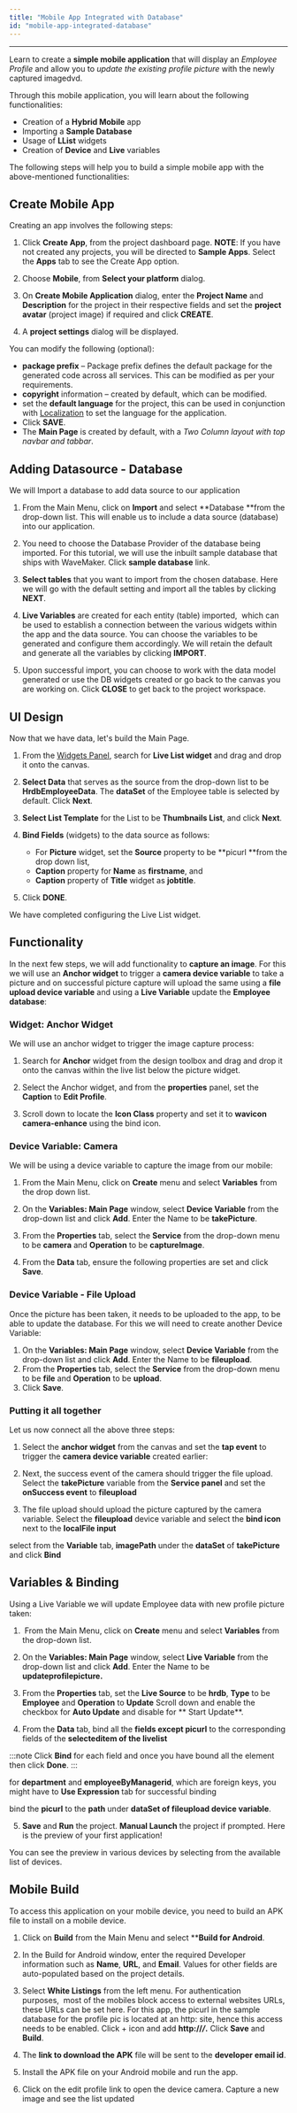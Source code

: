```yaml
---
title: "Mobile App Integrated with Database"
id: "mobile-app-integrated-database"
---
```

---

Learn to create a **simple mobile application** that will display an _Employee Profile_ and allow you to _update the existing profile picture_ with the newly captured imagedvd.

Through this mobile application, you will learn about the following functionalities:

- Creation of a **Hybrid Mobile** app
- Importing a **Sample Database**
- Usage of **LList** widgets
- Creation of **Device** and **Live** variables

The following steps will help you to build a simple mobile app with the above-mentioned functionalities:

## Create Mobile App

Creating an app involves the following steps:

1. Click **Create App**, from the project dashboard page. **NOTE**: If you have not created any projects, you will be directed to **Sample Apps**. Select the **Apps** tab to see the Create App option. 

2. Choose **Mobile**, from **Select your platform** dialog. 


3. On **Create Mobile Application** dialog, enter the **Project Name** and **Description** for the project in their respective fields and set the **project avatar** (project image) if required and click **CREATE**. 

4. A **project settings** dialog will be displayed. 

You can modify the following (optional):

- **package prefix** – Package prefix defines the default package for the generated code across all services. This can be modified as per your requirements.
- **copyright** information – created by default, which can be modified.
- set the **default language** for the project, this can be used in conjunction with [Localization](/learn/app-development/widgets/form-widgets/select-locale-usage/) to set the language for the application.
- Click **SAVE**.
- The **Main Page** is created by default, with a _Two Column layout with top navbar and tabbar_.

## Adding Datasource - Database

We will Import a database to add data source to our application

1. From the Main Menu, click on **Import** and select **Database **from the drop-down list. This will enable us to include a data source (database) into our application. 

2. You need to choose the Database Provider of the database being imported. For this tutorial, we will use the inbuilt sample database that ships with WaveMaker. Click **sample database** link. 

3. **Select tables** that you want to import from the chosen database. Here we will go with the default setting and import all the tables by clicking **NEXT**. 

4. **Live Variables** are created for each entity (table) imported,  which can be used to establish a connection between the various widgets within the app and the data source. You can choose the variables to be generated and configure them accordingly. We will retain the default and generate all the variables by clicking **IMPORT**. 

5. Upon successful import, you can choose to work with the data model generated or use the DB widgets created or go back to the canvas you are working on. Click **CLOSE** to get back to the project workspace. 

## UI Design

Now that we have data, let's build the Main Page.

1. From the [Widgets Panel](/learn/app-development/wavemaker-overview/product-walkthrough), search for **Live List widget** and drag and drop it onto the canvas. 

2. **Select Data** that serves as the source from the drop-down list to be **HrdbEmployeeData**. The **dataSet** of the Employee table is selected by default. Click **Next**.

3. **Select List Template** for the List to be **Thumbnails List**, and click **Next**.

4. **Bind Fields** (widgets) to the data source as follows:
    - For **Picture** widget, set the **Source** property to be **picurl **from the drop down list,
    - **Caption** property for **Name** as **firstname**, and
    - **Caption** property of **Title** widget as **jobtitle**.
5. Click **DONE**. 

We have completed configuring the Live List widget.

## Functionality

In the next few steps, we will add functionality to **capture an image**. For this we will use an **Anchor widget** to trigger a **camera device variable** to take a picture and on successful picture capture will upload the same using a **file upload device variable** and using a **Live Variable** update the **Employee database**:

### Widget: Anchor Widget

We will use an anchor widget to trigger the image capture process:

1. Search for **Anchor** widget from the design toolbox and drag and drop it onto the canvas within the live list below the picture widget.
2. Select the Anchor widget, and from the **properties** panel, set the **Caption** to **Edit Profile**. 

3. Scroll down to locate the **Icon Class** property and set it to **wavicon camera-enhance** using the bind icon. 

### Device Variable: Camera

We will be using a device variable to capture the image from our mobile:

1. From the Main Menu, click on **Create** menu and select **Variables** from the drop down list. 

2. On the **Variables: Main Page** window, select **Device Variable** from the drop-down list and click **Add**. Enter the Name to be **takePicture**.
3. From the **Properties** tab, select the **Service** from the drop-down menu to be **camera** and **Operation** to be **captureImage**. 

4. From the **Data** tab, ensure the following properties are set and click **Save**. 

### Device Variable - File Upload

Once the picture has been taken, it needs to be uploaded to the app, to be able to update the database. For this we will need to create another Device Variable:

1. On the **Variables: Main Page** window, select **Device Variable** from the drop-down list and click **Add**. Enter the Name to be **fileupload**.
2. From the **Properties** tab, select the **Service** from the drop-down menu to be **file** and **Operation** to be **upload**.
3. Click **Save**. 


### Putting it all together

Let us now connect all the above three steps:

1. Select the **anchor widget** from the canvas and set the **tap event** to trigger the **camera device variable** created earlier: 

2. Next, the success event of the camera should trigger the file upload. Select the **takePicture** variable from the **Service panel** and set the **onSuccess event** to **fileupload** 

3. The file upload should upload the picture captured by the camera variable. Select the **fileupload** device variable and select the **bind icon** next to the **localFile input** 

select from the **Variable** tab, **imagePath** under the **dataSet** of **takePicture** and click **Bind** 

## Variables & Binding

Using a Live Variable we will update Employee data with new profile picture taken:

1.  From the Main Menu, click on **Create** menu and select **Variables** from the drop-down list.
2. On the **Variables: Main Page** window, select **Live Variable** from the drop-down list and click **Add**. Enter the Name to be ****updateprofilepicture.****
3. From the **Properties** tab, set the **Live Source** to be **hrdb**, **Type** to be **Employee** and **Operation** to **Update** Scroll down and enable the checkbox for **Auto Update** and disable for ** Start Update**. 

4. From the **Data** tab, bind all the **fields except picurl** to the corresponding fields of the **selecteditem of the livelist** 

:::note
Click **Bind** for each field and once you have bound all the element then click **Done**.
:::

for **department** and **employeeByManagerid**, which are foreign keys, you might have to **Use Expression** tab for successful binding 

bind the **picurl** to the **path** under **dataSet of fileupload device variable**.

5. **Save** and **Run** the project. **Manual Launch** the project if prompted. Here is the preview of your first application! 

You can see the preview in various devices by selecting from the available list of devices.

## Mobile Build

To access this application on your mobile device, you need to build an APK file to install on a mobile device.

1. Click on **Build** from the Main Menu and select ****Build for Android**. 

2. In the Build for Android window, enter the required Developer information such as **Name**, **URL**, and **Email**. Values for other fields are auto-populated based on the project details. 

3. Select **White Listings** from the left menu. For authentication purposes,  most of the mobiles block access to external websites URLs, these URLs can be set here. For this app, the picurl in the sample database for the profile pic is located at an http: site, hence this access needs to be enabled. Click + icon and add **http://*/*.** Click **Save** and **Build**. 

4. The **link to download the APK** file will be sent to the **developer email id**.
5. Install the APK file on your Android mobile and run the app. 

6. Click on the edit profile link to open the device camera. Capture a new image and see the list updated 

